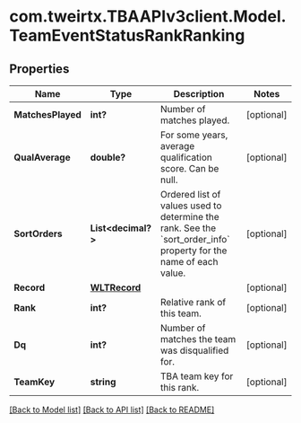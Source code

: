 
# com.tweirtx.TBAAPIv3client.Model.TeamEventStatusRankRanking

## Properties

Name | Type | Description | Notes
------------ | ------------- | ------------- | -------------
**MatchesPlayed** | **int?** | Number of matches played. | [optional] 
**QualAverage** | **double?** | For some years, average qualification score. Can be null. | [optional] 
**SortOrders** | **List&lt;decimal?&gt;** | Ordered list of values used to determine the rank. See the &#x60;sort_order_info&#x60; property for the name of each value. | [optional] 
**Record** | [**WLTRecord**](WLTRecord.md) |  | [optional] 
**Rank** | **int?** | Relative rank of this team. | [optional] 
**Dq** | **int?** | Number of matches the team was disqualified for. | [optional] 
**TeamKey** | **string** | TBA team key for this rank. | [optional] 

[[Back to Model list]](../README.md#documentation-for-models)
[[Back to API list]](../README.md#documentation-for-api-endpoints)
[[Back to README]](../README.md)

